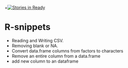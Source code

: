  +[![Stories in Ready](https://badge.waffle.io/mgazzar/r-snippets.png?label=ready&title=Ready)](https://waffle.io/mgazzar/r-snippets) 
# R-snippets

- Reading and Writing CSV.
- Removing blank or NA.
- Convert data.frame columns from factors to characters
- Remove an entire column from a data.frame
- add new column to an dataframe


